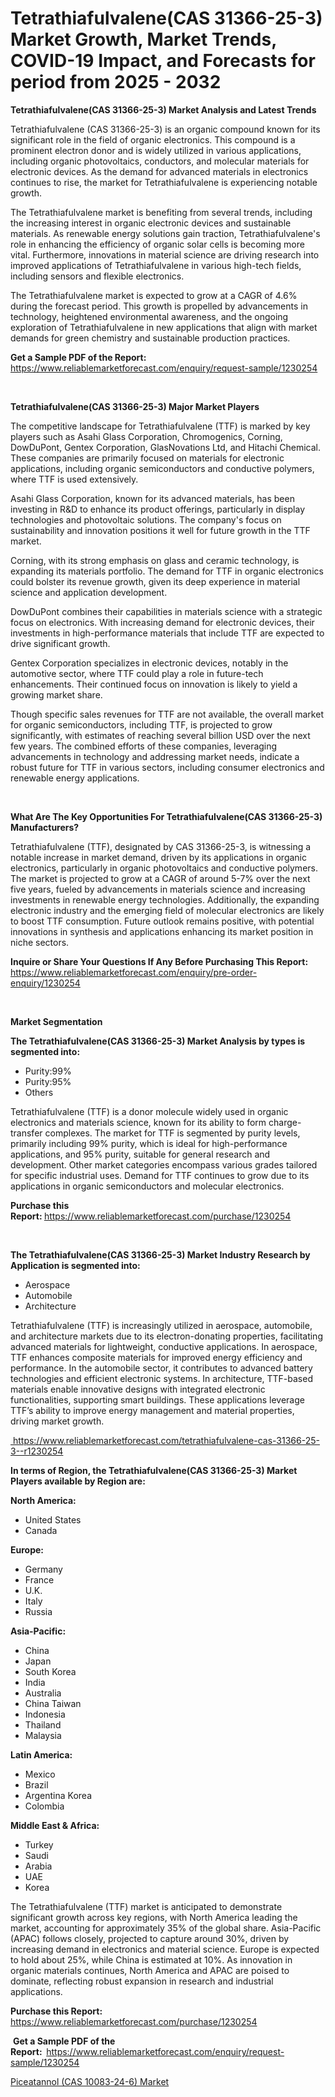 <p><h1>Tetrathiafulvalene(CAS 31366-25-3) Market Growth, Market Trends, COVID-19 Impact, and Forecasts for period from 2025 - 2032</h1></p><p><strong>Tetrathiafulvalene(CAS 31366-25-3) Market Analysis and Latest Trends</strong></p>
<p><p>Tetrathiafulvalene (CAS 31366-25-3) is an organic compound known for its significant role in the field of organic electronics. This compound is a prominent electron donor and is widely utilized in various applications, including organic photovoltaics, conductors, and molecular materials for electronic devices. As the demand for advanced materials in electronics continues to rise, the market for Tetrathiafulvalene is experiencing notable growth.</p><p>The Tetrathiafulvalene market is benefiting from several trends, including the increasing interest in organic electronic devices and sustainable materials. As renewable energy solutions gain traction, Tetrathiafulvalene's role in enhancing the efficiency of organic solar cells is becoming more vital. Furthermore, innovations in material science are driving research into improved applications of Tetrathiafulvalene in various high-tech fields, including sensors and flexible electronics.</p><p>The Tetrathiafulvalene market is expected to grow at a CAGR of 4.6% during the forecast period. This growth is propelled by advancements in technology, heightened environmental awareness, and the ongoing exploration of Tetrathiafulvalene in new applications that align with market demands for green chemistry and sustainable production practices.</p></p>
<p><strong>Get a Sample PDF of the Report:&nbsp;</strong> <a href="https://www.reliablemarketforecast.com/enquiry/request-sample/1230254?utm_campaign=1842&utm_medium=2&utm_source=Github&utm_content=ia&utm_term=03022025&utm_id=tetrathiafulvalenecas-31366-25-3">https://www.reliablemarketforecast.com/enquiry/request-sample/1230254</a></p>
<p>&nbsp;</p>
<p><strong>Tetrathiafulvalene(CAS 31366-25-3) Major Market Players</strong></p>
<p><p>The competitive landscape for Tetrathiafulvalene (TTF) is marked by key players such as Asahi Glass Corporation, Chromogenics, Corning, DowDuPont, Gentex Corporation, GlasNovations Ltd, and Hitachi Chemical. These companies are primarily focused on materials for electronic applications, including organic semiconductors and conductive polymers, where TTF is used extensively.</p><p>Asahi Glass Corporation, known for its advanced materials, has been investing in R&D to enhance its product offerings, particularly in display technologies and photovoltaic solutions. The company's focus on sustainability and innovation positions it well for future growth in the TTF market.</p><p>Corning, with its strong emphasis on glass and ceramic technology, is expanding its materials portfolio. The demand for TTF in organic electronics could bolster its revenue growth, given its deep experience in material science and application development.</p><p>DowDuPont combines their capabilities in materials science with a strategic focus on electronics. With increasing demand for electronic devices, their investments in high-performance materials that include TTF are expected to drive significant growth. </p><p>Gentex Corporation specializes in electronic devices, notably in the automotive sector, where TTF could play a role in future-tech enhancements. Their continued focus on innovation is likely to yield a growing market share.</p><p>Though specific sales revenues for TTF are not available, the overall market for organic semiconductors, including TTF, is projected to grow significantly, with estimates of reaching several billion USD over the next few years. The combined efforts of these companies, leveraging advancements in technology and addressing market needs, indicate a robust future for TTF in various sectors, including consumer electronics and renewable energy applications.</p></p>
<p>&nbsp;</p>
<p><strong>What Are The Key Opportunities For Tetrathiafulvalene(CAS 31366-25-3) Manufacturers?</strong></p>
<p><p>Tetrathiafulvalene (TTF), designated by CAS 31366-25-3, is witnessing a notable increase in market demand, driven by its applications in organic electronics, particularly in organic photovoltaics and conductive polymers. The market is projected to grow at a CAGR of around 5-7% over the next five years, fueled by advancements in materials science and increasing investments in renewable energy technologies. Additionally, the expanding electronic industry and the emerging field of molecular electronics are likely to boost TTF consumption. Future outlook remains positive, with potential innovations in synthesis and applications enhancing its market position in niche sectors.</p></p>
<p><strong>Inquire or Share Your Questions If Any Before Purchasing This Report:</strong> <a href="https://www.reliablemarketforecast.com/enquiry/pre-order-enquiry/1230254?utm_campaign=1842&utm_medium=2&utm_source=Github&utm_content=ia&utm_term=03022025&utm_id=tetrathiafulvalenecas-31366-25-3">https://www.reliablemarketforecast.com/enquiry/pre-order-enquiry/1230254</a></p>
<p>&nbsp;</p>
<p><strong>Market Segmentation</strong></p>
<p><strong>The Tetrathiafulvalene(CAS 31366-25-3) Market Analysis by types is segmented into:</strong></p>
<p><ul><li>Purity:99%</li><li>Purity:95%</li><li>Others</li></ul></p>
<p><p>Tetrathiafulvalene (TTF) is a donor molecule widely used in organic electronics and materials science, known for its ability to form charge-transfer complexes. The market for TTF is segmented by purity levels, primarily including 99% purity, which is ideal for high-performance applications, and 95% purity, suitable for general research and development. Other market categories encompass various grades tailored for specific industrial uses. Demand for TTF continues to grow due to its applications in organic semiconductors and molecular electronics.</p></p>
<p><strong>Purchase this Report:&nbsp;</strong><a href="https://www.reliablemarketforecast.com/purchase/1230254?utm_campaign=1842&utm_medium=2&utm_source=Github&utm_content=ia&utm_term=03022025&utm_id=tetrathiafulvalenecas-31366-25-3">https://www.reliablemarketforecast.com/purchase/1230254</a></p>
<p>&nbsp;</p>
<p><strong>The Tetrathiafulvalene(CAS 31366-25-3) Market Industry Research by Application is segmented into:</strong></p>
<p><ul><li>Aerospace</li><li>Automobile</li><li>Architecture</li></ul></p>
<p><p>Tetrathiafulvalene (TTF) is increasingly utilized in aerospace, automobile, and architecture markets due to its electron-donating properties, facilitating advanced materials for lightweight, conductive applications. In aerospace, TTF enhances composite materials for improved energy efficiency and performance. In the automobile sector, it contributes to advanced battery technologies and efficient electronic systems. In architecture, TTF-based materials enable innovative designs with integrated electronic functionalities, supporting smart buildings. These applications leverage TTF’s ability to improve energy management and material properties, driving market growth.</p></p>
<p><a href="https://www.reliablemarketforecast.com/tetrathiafulvalene-cas-31366-25-3--r1230254?utm_campaign=1842&utm_medium=2&utm_source=Github&utm_content=ia&utm_term=03022025&utm_id=tetrathiafulvalenecas-31366-25-3">&nbsp;https://www.reliablemarketforecast.com/tetrathiafulvalene-cas-31366-25-3--r1230254</a></p>
<p><strong>In terms of Region, the Tetrathiafulvalene(CAS 31366-25-3) Market Players available by Region are:</strong></p>
<p>
    <p> <strong> North America: </strong>
        <ul>
            <li>United States</li>
            <li>Canada</li>
        </ul>
        </p> 
    <p> <strong> Europe: </strong>
        <ul>
            <li>Germany</li>
            <li>France</li>
            <li>U.K.</li>
            <li>Italy</li>
            <li>Russia</li>
        </ul>
        </p> 
    <p> <strong> Asia-Pacific: </strong>
        <ul>
            <li>China</li>
            <li>Japan</li>
            <li>South Korea</li>
            <li>India</li>
            <li>Australia</li>
            <li>China Taiwan</li>
            <li>Indonesia</li>
            <li>Thailand</li>
            <li>Malaysia</li>
        </ul>
        </p> 
    <p> <strong> Latin America: </strong>
        <ul>
            <li>Mexico</li>
            <li>Brazil</li>
            <li>Argentina Korea</li>
            <li>Colombia</li>
        </ul>
        </p> 
    <p> <strong> Middle East & Africa: </strong>
        <ul>
            <li>Turkey</li>
            <li>Saudi</li>
            <li>Arabia</li>
            <li>UAE</li>
            <li>Korea</li>
        </ul>
    </p>
    </p>
<p><p>The Tetrathiafulvalene (TTF) market is anticipated to demonstrate significant growth across key regions, with North America leading the market, accounting for approximately 35% of the global share. Asia-Pacific (APAC) follows closely, projected to capture around 30%, driven by increasing demand in electronics and material science. Europe is expected to hold about 25%, while China is estimated at 10%. As innovation in organic materials continues, North America and APAC are poised to dominate, reflecting robust expansion in research and industrial applications.</p></p>
<p><strong>Purchase this Report: </strong><a href="https://www.reliablemarketforecast.com/purchase/1230254?utm_campaign=1842&utm_medium=2&utm_source=Github&utm_content=ia&utm_term=03022025&utm_id=tetrathiafulvalenecas-31366-25-3">https://www.reliablemarketforecast.com/purchase/1230254</a></p>
<p>&nbsp;<strong>Get a Sample PDF of the Report:&nbsp;&nbsp;</strong><a href="https://www.reliablemarketforecast.com/enquiry/request-sample/1230254?utm_campaign=1842&utm_medium=2&utm_source=Github&utm_content=ia&utm_term=03022025&utm_id=tetrathiafulvalenecas-31366-25-3">https://www.reliablemarketforecast.com/enquiry/request-sample/1230254</a></p>
<p><strong></strong></p>
<p><p><a href="https://github.com/gulaimolin/Market-Research-Report-List-7/blob/main/piceatannol-cas-10083-24-6-market.md?utm_campaign=1842&utm_medium=2&utm_source=Github&utm_content=ia&utm_term=03022025&utm_id=tetrathiafulvalenecas-31366-25-3">Piceatannol (CAS 10083-24-6) Market</a></p></p>